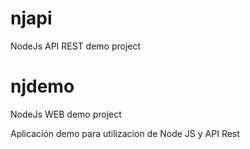 # njapi
NodeJs API REST demo project

# njdemo
NodeJs WEB demo project

Aplicación demo para utilizacion de Node JS y API Rest
